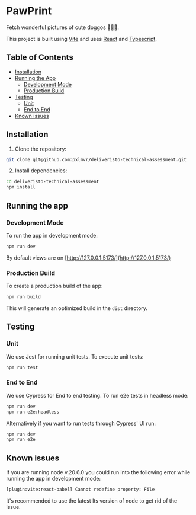 # PawPrint

Fetch wonderful pictures of cute doggos 🐶🐶🐶.

This project is built using [Vite](https://vitejs.dev/) and uses [React](https://react.dev/) and [Typescript](https://www.typescriptlang.org/).

## Table of Contents

- [Installation](#installation)
- [Running the App](#running-the-app)
  - [Development Mode](#development-mode)
  - [Production Build](#production-build)
- [Testing](#testing)
  - [Unit](#unit)
  - [End to End](#end-to-end)
- [Known issues](#known-issues)

## Installation

1. Clone the repository:

```bash
git clone git@github.com:pxlmvr/deliveristo-technical-assessment.git
```

2. Install dependencies:

```bash
cd deliveristo-technical-assessment
npm install
```

## Running the app

### Development Mode

To run the app in development mode:

```bash
npm run dev
```

By default views are on [http://127.0.0.1:5173/](http://127.0.0.1:5173/)

### Production Build

To create a production build of the app:

```bash
npm run build
```

This will generate an optimized build in the `dist` directory.

## Testing

### Unit

We use Jest for running unit tests. To execute unit tests:

```bash
npm run test
```

### End to End

We use Cypress for End to end testing. To run e2e tests in headless mode:

```bash
npm run dev
npm run e2e:headless
```

Alternatively if you want to run tests through Cypress' UI run:

```bash
npm run dev
npm run e2e
```

## Known issues

If you are running node v.20.6.0 you could run into the following error while running the app in development mode:

```bash
[plugin:vite:react-babel] Cannot redefine property: File
```

It's recommended to use the latest lts version of node to get rid of the issue.
